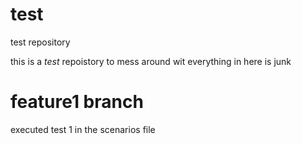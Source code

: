 # test
test repository

this is a *test* repoistory to mess around wit
everything in here is junk

# feature1 branch
executed test 1 in the scenarios file

